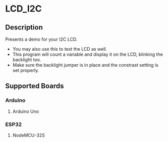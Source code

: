 # LCD_I2C

## Description
Presents a demo for your I2C LCD.
- You may also use this to test the LCD as well.
- This program will count a variable and display it on the LCD, blinking the backlight too.
- Make sure the backlight jumper is in place and the constrast setting is set properly.

## Supported Boards
### Arduino
1. Arduino Uno

### ESP32
1. NodeMCU-32S
